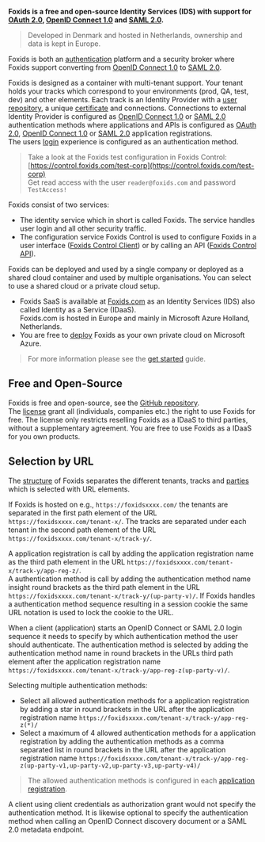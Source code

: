 **Foxids is a free and open-source Identity Services (IDS) with support for [OAuth 2.0](oauth-2.0.md), [OpenID Connect 1.0](oidc.md) and [SAML 2.0](saml-2.0.md).**

> Developed in Denmark and hosted in Netherlands, ownership and data is kept in Europe.

Foxids is both an [authentication](login.md) platform and a security broker where Foxids support converting from [OpenID Connect 1.0](oidc.md) to [SAML 2.0](saml-2.0.md).

Foxids is designed as a container with multi-tenant support. Your tenant holds your tracks which correspond to your environments (prod, QA, test, dev) and other elements. 
Each track is an Identity Provider with a [user repository](users.md), a unique [certificate](certificates.md) and connections.
Connections to external Identity Provider is configured as [OpenID Connect 1.0](up-party-oidc.md) or [SAML 2.0](up-party-saml-2.0.md) authentication methods where applications and APIs is configured as [OAuth 2.0](app-reg-oauth-2.0.md), [OpenID Connect 1.0](app-reg-oidc.md) or [SAML 2.0](app-reg-saml-2.0.md) application registrations.  
The users [login](login.md) experience is configured as an authentication method.

> Take a look at the Foxids test configuration in Foxids Control: [https://control.foxids.com/test-corp](https://control.foxids.com/test-corp)  
> Get read access with the user `reader@foxids.com` and password `TestAccess!`

Foxids consist of two services:

- The identity service which in short is called Foxids. The service handles user login and all other security traffic.
- The configuration service Foxids Control is used to configure Foxids in a user interface ([Foxids Control Client](control.md#foxids-control-client)) or by calling an API ([Foxids Control API](control.md#foxids-control-api)).

Foxids can be deployed and used by a single company or deployed as a shared cloud container and used by multiple organisations. 
You can select to use a shared cloud or a private cloud setup.

- Foxids SaaS is available at [Foxids.com](https://foxids.com) as an Identity Services (IDS) also called Identity as a Service (IDaaS).  
Foxids.com is hosted in Europe and mainly in Microsoft Azure Holland, Netherlands.
- You are free to [deploy](deployment.md) Foxids as your own private cloud on Microsoft Azure.

> For more information please see the [get started](get-started.md) guide.

## Free and Open-Source

Foxids is free and open-source, see the [GitHub repository](https://github.com/ITfoxtec/Foxids).  
The [license](https://github.com/ITfoxtec/Foxids/blob/master/LICENSE) grant all (individuals, companies etc.) the right to use Foxids for free. The license only restricts reselling Foxids as a IDaaS to third parties, without a supplementary agreement.
You are free to use Foxids as a IDaaS for you own products.

## Selection by URL
The [structure](foxids-inside.md#structure) of Foxids separates the different tenants, tracks and [parties](parties.md) which is selected with URL elements. 

If Foxids is hosted on e.g., `https://foxidsxxxx.com/` the tenants are separated in the first path element of the URL `https://foxidsxxxx.com/tenant-x/`. 
The tracks are separated under each tenant in the second path element of the URL `https://foxidsxxxx.com/tenant-x/track-y/`.

A application registration is call by adding the application registration name as the third path element in the URL `https://foxidsxxxx.com/tenant-x/track-y/app-reg-z/`.  
A authentication method is call by adding the authentication method name insight round brackets as the third path element in the URL `https://foxidsxxxx.com/tenant-x/track-y/(up-party-v)/`. 
If Foxids handles a authentication method sequence resulting in a session cookie the same URL notation is used to lock the cookie to the URL.

When a client (application) starts an OpenID Connect or SAML 2.0 login sequence it needs to specify by which authentication method the user should authenticate. 
The authentication method is selected by adding the authentication method name in round brackets in the URLs third path element after the application registration name `https://foxidsxxxx.com/tenant-x/track-y/app-reg-z(up-party-v)/`.  

Selecting multiple authentication methods:

- Select all allowed authentication methods for a application registration by adding a star in round brackets in the URL after the application registration name `https://foxidsxxxx.com/tenant-x/track-y/app-reg-z(*)/`
- Select a maximum of 4 allowed authentication methods for a application registration by adding the authentication methods as a comma separated list in round brackets 
  in the URL after the application registration name `https://foxidsxxxx.com/tenant-x/track-y/app-reg-z(up-party-v1,up-party-v2,up-party-v3,up-party-v4)/`

> The allowed authentication methods is configured in each [application registration](parties.md#application-registration).

A client using client credentials as authorization grant would not specify the authentication method. 
It is likewise optional to specify the authentication method when calling an OpenID Connect discovery document or a SAML 2.0 metadata endpoint.